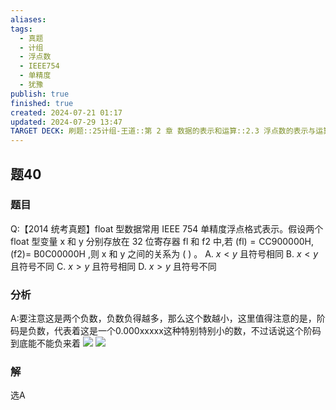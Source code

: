 ```yaml
---
aliases: 
tags:
  - 真题
  - 计组
  - 浮点数
  - IEEE754
  - 单精度
  - 犹豫
publish: true
finished: true
created: 2024-07-21 01:17
updated: 2024-07-29 13:47
TARGET DECK: 刷题::25计组-王道::第 2 章 数据的表示和运算::2.3 浮点数的表示与运算::题40
---
```


## 题40
### 题目
Q:【2014 统考真题】float 型数据常用 IEEE 754 单精度浮点格式表示。假设两个 float 型变量 $\mathrm{x}$ 和 $\mathrm{y}$ 分别存放在 32 位寄存器 $\mathrm{{fl}}$ 和 $\mathrm{f}2$ 中,若 $( \mathrm{{fl}}) = \mathrm{{CC}}{900000}\mathrm{H},( {\mathrm{f}2}) =$ $\mathrm{B}0\mathrm{C}{00000}\mathrm{H}$ ,则 $\mathrm{x}$ 和 $\mathrm{y}$ 之间的关系为 ( ) 。
A. $x < y$ 且符号相同 B. $x < y$ 且符号不同
C. $x > y$ 且符号相同 D. $x > y$ 且符号不同
### 分析
A:要注意这是两个负数，负数负得越多，那么这个数越小，这里值得注意的是，阶码是负数，代表着这是一个0.000xxxxx这种特别特别小的数，不过话说这个阶码到底能不能负来着
![](https://img.hwenyi.tech/202407291352607.webp)
![](https://img.hwenyi.tech/202407241659051.webp)
### 解
选A
